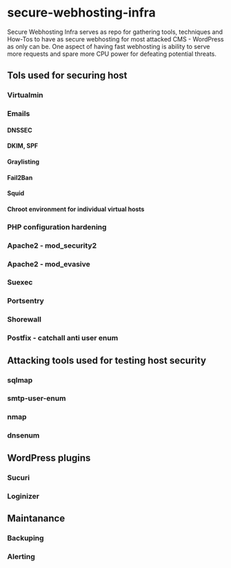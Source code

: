 # secure-webhosting-infra


Secure Webhosting Infra serves as repo for gathering tools, techniques and How-Tos to have as secure webhosting for most attacked CMS - WordPress as only can be. One aspect of having fast webhosting is ability to serve more requests and spare more CPU power for defeating potential threats.

## Tols used for securing host

### Virtualmin

### Emails

#### DNSSEC
#### DKIM, SPF
#### Graylisting

#### Fail2Ban

#### Squid 

#### Chroot environment for individual virtual hosts

### PHP configuration hardening

### Apache2 - mod_security2
### Apache2 - mod_evasive
### Suexec
### Portsentry
### Shorewall
### Postfix - catchall anti user enum


## Attacking tools used for testing host security

### sqlmap
### smtp-user-enum
### nmap
### dnsenum

## WordPress plugins
### Sucuri
### Loginizer


## Maintanance

### Backuping
### Alerting
